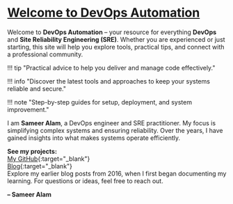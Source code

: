# [Welcome to DevOps Automation]()

Welcome to **DevOps Automation** – your resource for everything **DevOps** and **Site Reliability Engineering (SRE)**. Whether you are experienced or just starting, this site will help you explore tools, practical tips, and connect with a professional community.

!!! tip "Practical advice to help you deliver and manage code effectively."

!!! info "Discover the latest tools and approaches to keep your systems reliable and secure."

!!! note "Step-by-step guides for setup, deployment, and system improvement."

I am **Sameer Alam**, a DevOps engineer and SRE practitioner. My focus is simplifying complex systems and ensuring reliability. Over the years, I have gained insights into what makes systems operate efficiently.

**See my projects:**  
[My GitHub](https://github.com/sameeralam3127){:target="\_blank"}<br>
[Blog](https://www.computecentral.in/){:target="\_blank"}<br>
Explore my earlier blog posts from 2016, when I first began documenting my learning.
For questions or ideas, feel free to reach out.

**– Sameer Alam**
